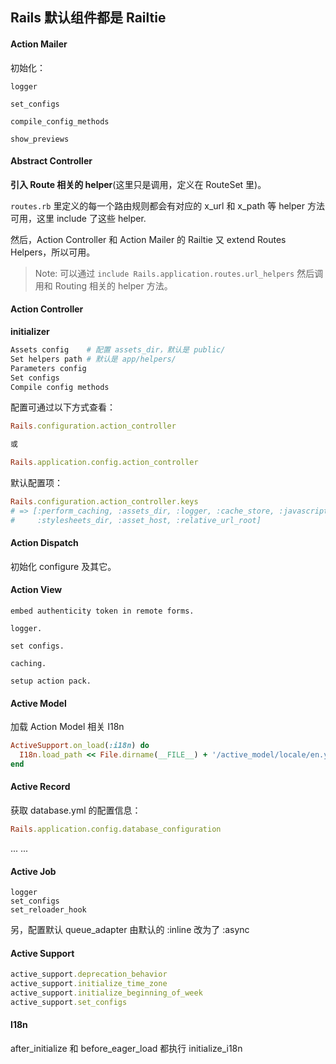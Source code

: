 ## Rails 默认组件都是 Railtie

#### Action Mailer

初始化：

```
logger

set_configs

compile_config_methods

show_previews
```

#### Abstract Controller

**引入 Route 相关的 helper**(这里只是调用，定义在 RouteSet 里)。

`routes.rb` 里定义的每一个路由规则都会有对应的 x_url 和 x_path 等 helper 方法可用，这里 include 了这些 helper.

然后，Action Controller 和 Action Mailer 的 Railtie 又 extend Routes Helpers，所以可用。

> Note: 可以通过 `include Rails.application.routes.url_helpers` 然后调用和 Routing 相关的 helper 方法。

#### Action Controller

**initializer**

```bash
Assets config    # 配置 assets_dir，默认是 public/
Set helpers path # 默认是 app/helpers/
Parameters config
Set configs
Compile config methods
```

配置可通过以下方式查看：

```ruby
Rails.configuration.action_controller

或

Rails.application.config.action_controller
```

默认配置项：

```ruby
Rails.configuration.action_controller.keys
# => [:perform_caching, :assets_dir, :logger, :cache_store, :javascripts_dir,
#     :stylesheets_dir, :asset_host, :relative_url_root]
```

#### Action Dispatch

初始化 configure 及其它。

#### Action View

```
embed authenticity token in remote forms.

logger.

set configs.

caching.

setup action pack.
```

#### Active Model

加载 Action Model 相关 I18n

```ruby
ActiveSupport.on_load(:i18n) do
  I18n.load_path << File.dirname(__FILE__) + '/active_model/locale/en.yml'
end
```

#### Active Record

获取 database.yml 的配置信息：

```ruby
Rails.application.config.database_configuration
```

... ...

#### Active Job

```
logger
set_configs
set_reloader_hook
```

另，配置默认 queue_adapter 由默认的 :inline 改为了 :async

#### Active Support

```ruby
active_support.deprecation_behavior
active_support.initialize_time_zone
active_support.initialize_beginning_of_week
active_support.set_configs
```

#### I18n

after_initialize 和 before_eager_load 都执行 initialize_i18n
